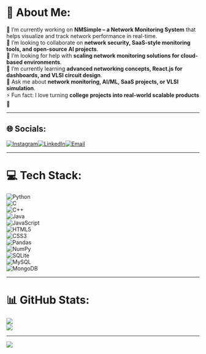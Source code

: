 # 💫 About Me:
🔭 I’m currently working on **NMSimple – a Network Monitoring System** that helps visualize and track network performance in real-time.  
🤝 I’m looking to collaborate on **network security, SaaS-style monitoring tools, and open-source AI projects**.  
🤔 I’m looking for help with **scaling network monitoring solutions for cloud-based environments**.  
🌱 I’m currently learning **advanced networking concepts, React.js for dashboards, and VLSI circuit design**.  
💬 Ask me about **network monitoring, AI/ML, SaaS projects, or VLSI simulation**.  
⚡ Fun fact: I love turning **college projects into real-world scalable products** 🚀  

---

## 🌐 Socials:
[![Instagram](https://img.shields.io/badge/Instagram-%23E4405F.svg?logo=Instagram&logoColor=white)](https://instagram.com/wellwithayushmaan)[![LinkedIn](https://img.shields.io/badge/LinkedIn-%230077B5.svg?logo=linkedin&logoColor=white)](https://www.linkedin.com/in/ayushmaan-singh-naruka-b05169290/)[![Email](https://img.shields.io/badge/Email-D14836?logo=gmail&logoColor=white)](mailto:ayushmaansinghnaruka@gmail.com)  

---

# 💻 Tech Stack:
![Python](https://img.shields.io/badge/python-3670A0?style=for-the-badge&logo=python&logoColor=ffdd54)  
![C](https://img.shields.io/badge/c-%2300599C.svg?style=for-the-badge&logo=c&logoColor=white)  
![C++](https://img.shields.io/badge/c++-%2300599C.svg?style=for-the-badge&logo=c%2B%2B&logoColor=white)  
![Java](https://img.shields.io/badge/java-%23ED8B00.svg?style=for-the-badge&logo=openjdk&logoColor=white)  
![JavaScript](https://img.shields.io/badge/javascript-%23323330.svg?style=for-the-badge&logo=javascript&logoColor=%23F7DF1E)  
![HTML5](https://img.shields.io/badge/html5-%23E34F26.svg?style=for-the-badge&logo=html5&logoColor=white)  
![CSS3](https://img.shields.io/badge/css3-%231572B6.svg?style=for-the-badge&logo=css3&logoColor=white)  
![Pandas](https://img.shields.io/badge/pandas-%23150458.svg?style=for-the-badge&logo=pandas&logoColor=white)  
![NumPy](https://img.shields.io/badge/numpy-%23013243.svg?style=for-the-badge&logo=numpy&logoColor=white)  
![SQLite](https://img.shields.io/badge/sqlite-%2307405e.svg?style=for-the-badge&logo=sqlite&logoColor=white)  
![MySQL](https://img.shields.io/badge/mysql-4479A1.svg?style=for-the-badge&logo=mysql&logoColor=white)  
![MongoDB](https://img.shields.io/badge/MongoDB-%234ea94b.svg?style=for-the-badge&logo=mongodb&logoColor=white)  

---

# 📊 GitHub Stats:
![](https://nirzak-streak-stats.vercel.app/?user=Nezeon&theme=dark&hide_border=true)  
![](https://github-readme-stats.vercel.app/api/top-langs/?username=Nezeon&theme=dark&hide_border=true&include_all_commits=true&count_private=false&layout=compact)  

---

[![](https://visitcount.itsvg.in/api?id=Nezeon&icon=0&color=13)](https://visitcount.itsvg.in)

<!-- Proudly created with GPRM ( https://gprm.itsvg.in ) --> 
